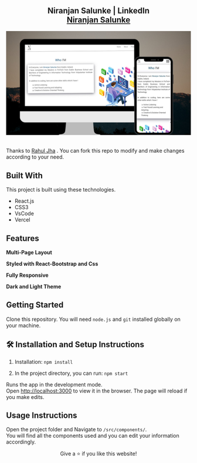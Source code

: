 <h2 align="center">
  Niranjan Salunke | LinkedIn<br/>
  <a href="https://www.linkedin.com/in/niranjan-salunke/" target="_blank">Niranjan Salunke</a>
</h2>
<div align="center">
  <img alt="Demo" src="./Images/readme_img.jpg" />
</div>

<br/>

<div align="center">

</div>

Thanks to <a href="https://github.com/rahuljha4171/Portfolio-Website">Rahul Jha</a> .
You can fork this repo to modify and make changes according to your need.

## Built With

This project is built using these technologies.

- React.js
- CSS3
- VsCode
- Vercel

## Features

**Multi-Page Layout**

**Styled with React-Bootstrap and Css**

**Fully Responsive**

**Dark and Light Theme**

## Getting Started

Clone this repository. You will need `node.js` and `git` installed globally on your machine.

## 🛠 Installation and Setup Instructions

1. Installation: `npm install`

2. In the project directory, you can run: `npm start`

Runs the app in the development mode.\
Open [http://localhost:3000](http://localhost:3000) to view it in the browser.
The page will reload if you make edits.

## Usage Instructions

Open the project folder and Navigate to `/src/components/`. <br/>
You will find all the components used and you can edit your information accordingly.



<p align="center">
Give a ⭐ if you like this website!
</p>
